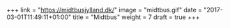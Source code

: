 +++
link = "https://midtbusjylland.dk/"
image = "midtbus.gif"
date = "2017-03-01T11:49:11+01:00"
title = "Midtbus"
weight = 7
draft = true
+++

